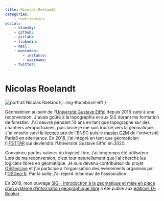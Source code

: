 ```yaml
---
title: Nicolas Roelandt
categories:
    - contributeur
social:
    - bluesky:
    - github:
    - gitlab:
    - linkedin:
    - mail:
    - mastodon:
        - instance:
        - username:
    - twitter:
---
```


# Nicolas Roelandt

<!-- --8<-- [start:author-sign-block] -->

![portrait Nicolas Roelandt](https://cdn.geotribu.fr/img/internal/contributeurs/nroe.jpg "Bouletmaton Nicolas Roelandt"){: .img-thumbnail-left }

Géomaticien au sein de l'[Université Gustave Eiffel](https://www.univ-gustave-eiffel.fr/) depuis 2018 suite à une reconversion.
J'avais goûté à la topographie et aux SIG durant ma formation de forestier.
J'ai oeuvré pendant 10 ans en tant que topographe sur des chantiers aéroportuaires, puis lassé je me suis tourné vers la géomatique.
J'ai ensuite suivi la [licence pro](https://www.ensg.eu/Licence-professionnelle) de l'ENSG puis le [master G2M](https://geographie.univ-paris8.fr/?Master-G2M) de l'université Paris8 en alternance.
En 2018, j'ai intégré en tant que géomaticien l'[IFSTTAR](https://www.ifsttar.fr/accueil/) qui deviendra l'Université Gustave Eiffel en 2020.

Convaincu par les valeurs du logiciel libre, j'ai longtemps été utilisateur.  
Lors de ma reconversion, c'est tout naturellement que j'ai cherché les logiciels libres en géomatique.
Je suis devenu contributeur du projet [OSGeoLive](https://live.osgeo.org/fr/index.html) et j'ai participé à l'organisation des événements organisés par l'[OSGeo-fr](https://www.osgeo.asso.fr/).
Par la suite, j'ai rejoint le bureau de l'association.

En 2019, mon ouvrage [SIG – Introduction à la géomatique et mise en place d’un système d’information géographique libre](https://www.d-booker.fr/sig/582-sig-libre.html) a été publié aux [éditions D-Booker](https://www.d-booker.fr/).

<!-- --8<-- [end:author-sign-block] -->
